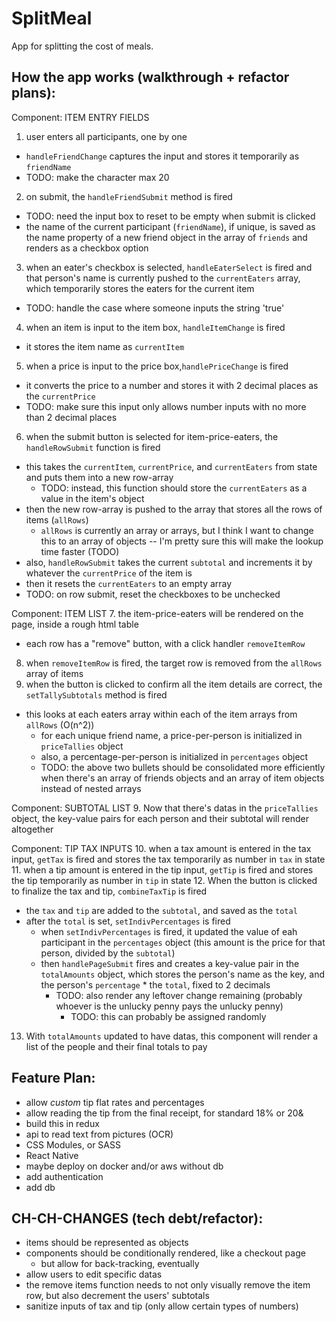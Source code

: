 # SplitMeal
App for splitting the cost of meals.


How the app works (walkthrough + refactor plans):
-------------------------------------------------

Component: ITEM ENTRY FIELDS
1. user enters all participants, one by one
  - `handleFriendChange` captures the input and stores it temporarily as `friendName`
  - TODO: make the character max 20
2. on submit, the `handleFriendSubmit` method is fired
  - TODO: need the input box to reset to be empty when submit is clicked
  - the name of the current participant (`friendName`), if unique, is saved as the name property of a new friend object in the array of `friends` and renders as a checkbox option
3. when an eater's checkbox is selected, `handleEaterSelect` is fired and that person's name is currently pushed to the `currentEaters` array, which temporarily stores the eaters for the current item
  - TODO: handle the case where someone inputs the string 'true'
4. when an item is input to the item box, `handleItemChange` is fired
  - it stores the item name as `currentItem`
5. when a price is input to the price box,`handlePriceChange` is fired
  - it converts the price to a number and stores it with 2 decimal places as the `currentPrice`
  - TODO: make sure this input only allows number inputs with no more than 2 decimal places
6. when the submit button is selected for item-price-eaters, the `handleRowSubmit` function is fired
  - this takes the `currentItem`, `currentPrice`, and `currentEaters` from state and puts them into a new row-array
    - TODO: instead, this function should store the `currentEaters` as a value in the item's object
  - then the new row-array is pushed to the array that stores all the rows of items (`allRows`)
    - `allRows` is currently an array or arrays, but I think I want to change this to an array of objects -- I'm pretty sure this will make the lookup time faster (TODO)
  - also, `handleRowSubmit` takes the current `subtotal` and increments it by whatever the `currentPrice` of the item is
  - then it resets the `currentEaters` to an empty array
  - TODO: on row submit, reset the checkboxes to be unchecked

Component: ITEM LIST
7. the item-price-eaters will be rendered on the page, inside a rough html table
  - each row has a "remove" button, with a click handler `removeItemRow`
8. when `removeItemRow` is fired, the target row is removed from the `allRows` array of items
9. when the button is clicked to confirm all the item details are correct, the `setTallySubtotals` method is fired
  - this looks at each eaters array within each of the item arrays from `allRows` (O(n^2))
    - for each unique friend name, a price-per-person is initialized in `priceTallies` object
    - also, a percentage-per-person is initialized in `percentages` object
    - TODO: the above two bullets should be consolidated more efficiently when there's an array of friends objects and an array of item objects instead of nested arrays

Component: SUBTOTAL LIST
9. Now that there's datas in the `priceTallies` object, the key-value pairs for each person and their subtotal will render altogether

Component: TIP TAX INPUTS
10. when a tax amount is entered in the tax input, `getTax` is fired and stores the tax temporarily as number in `tax` in state
11. when a tip amount is entered in the tip input, `getTip` is fired and stores the tip temporarily as number in `tip` in state
12. When the button is clicked to finalize the tax and tip, `combineTaxTip` is fired
  - the `tax` and `tip` are added to the `subtotal`, and saved as the `total`
  - after the `total` is set, `setIndivPercentages` is fired
    - when `setIndivPercentages` is fired, it updated the value of eah participant in the `percentages` object (this amount is the price for that person, divided by the `subtotal`)
    - then `handlePageSubmit` fires and creates a key-value pair in the `totalAmounts` object, which stores the person's name as the key, and the person's `percentage` * the `total`, fixed to 2 decimals
      - TODO: also render any leftover change remaining (probably whoever is the unlucky penny pays the unlucky penny)
        - TODO: this can probably be assigned randomly
13. With `totalAmounts` updated to have datas, this component will render a list of the people and their final totals to pay


Feature Plan:
--------------
- allow *custom* tip flat rates and percentages
- allow reading the tip from the final receipt, for standard 18% or 20&
- build this in redux
- api to read text from pictures (OCR)
- CSS Modules, or SASS
- React Native
- maybe deploy on docker and/or aws without db
- add authentication
- add db


CH-CH-CHANGES (tech debt/refactor):
-----------------------------------
- items should be represented as objects
- components should be conditionally rendered, like a checkout page
  - but allow for back-tracking, eventually
- allow users to edit specific datas
- the remove items function needs to not only visually remove the item row, but also decrement the users' subtotals
- sanitize inputs of tax and tip (only allow certain types of numbers)

